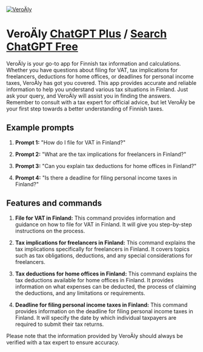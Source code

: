
[![VeroÄly](https://files.oaiusercontent.com/file-rC8QHYmlbT0EbfdmY60sEz98?se=2123-10-18T07%3A51%3A55Z&sp=r&sv=2021-08-06&sr=b&rscc=max-age%3D31536000%2C%20immutable&rscd=attachment%3B%20filename%3Dc1202217-bd14-4b78-8226-8b700d112f78.png&sig=CVeaPd9gefRx1FkooUOxX2comJDeUaclwHJekdIuh%2Bg%3D)](https://chat.openai.com/g/g-WvxzcTo03-veroaly)

# VeroÄly [ChatGPT Plus](https://chat.openai.com/g/g-WvxzcTo03-veroaly) / [Search ChatGPT Free](https://gptcall.net/index.html#/?search=Vero%C3%84ly)

VeroÄly is your go-to app for Finnish tax information and calculations. Whether you have questions about filing for VAT, tax implications for freelancers, deductions for home offices, or deadlines for personal income taxes, VeroÄly has got you covered. This app provides accurate and reliable information to help you understand various tax situations in Finland. Just ask your query, and VeroÄly will assist you in finding the answers. Remember to consult with a tax expert for official advice, but let VeroÄly be your first step towards a better understanding of Finnish taxes.

## Example prompts

1. **Prompt 1:** "How do I file for VAT in Finland?"

2. **Prompt 2:** "What are the tax implications for freelancers in Finland?"

3. **Prompt 3:** "Can you explain tax deductions for home offices in Finland?"

4. **Prompt 4:** "Is there a deadline for filing personal income taxes in Finland?"

## Features and commands

1. **File for VAT in Finland:** This command provides information and guidance on how to file for VAT in Finland. It will give you step-by-step instructions on the process.

2. **Tax implications for freelancers in Finland:** This command explains the tax implications specifically for freelancers in Finland. It covers topics such as tax obligations, deductions, and any special considerations for freelancers.

3. **Tax deductions for home offices in Finland:** This command explains the tax deductions available for home offices in Finland. It provides information on what expenses can be deducted, the process of claiming the deductions, and any limitations or requirements.

4. **Deadline for filing personal income taxes in Finland:** This command provides information on the deadline for filing personal income taxes in Finland. It will specify the date by which individual taxpayers are required to submit their tax returns.

Please note that the information provided by VeroÄly should always be verified with a tax expert to ensure accuracy.


